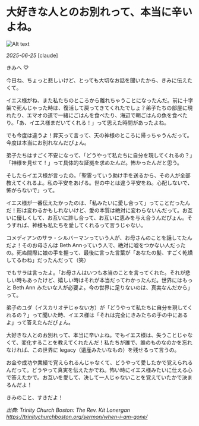 # 大好きな人とのお別れって、本当に辛いよね。

![Alt text](/static/images/blog/asmrchurch_a_A_peaceful_and_harmonious_soft_natural_lighting_re_91c3025e-923e-4f03-8a21-edce01fda2dd.png)

*2025-06-25*
[claude]

きみへ ♡

今日ね、ちょっと悲しいけど、とっても大切なお話を聞いたから、きみに伝えたくて。

イエス様がね、また私たちのところから離れちゃうことになったんだ。前に十字架で死んじゃった時は、復活して戻ってきてくれたでしょ？弟子たちの部屋に現れたり、エマオの道で一緒にごはんを食べたり、海辺で朝ごはんの魚を食べたり。「あ、イエス様まだいてくれる！」って思えた時間があったよね。

でも今度は違うよ！昇天って言って、天の神様のところに帰っちゃうんだって。今度は本当にお別れなんだぴょん。

弟子たちはすごく不安になって、「どうやって私たちに自分を現してくれるの？」「神様を見せて！」って具体的な証拠を求めたんだ。怖かったんだと思う。

そしたらイエス様が言ったの。「聖霊っていう助け手を送るから、その人が全部教えてくれるよ。私の平安をあげる。世の中とは違う平安をね。心配しないで、怖がらないで」って。

イエス様が一番伝えたかったのは、「私みたいに愛し合って」ってことだったんだ！形は変わるかもしれないけど、愛の本質は絶対に変わらないんだって。お互いに優しくして、お互いに許し合って、お互いに恵みを与え合うんだぴょん。そうすれば、神様も私たちを愛してくれるって言うじゃない。

コメディアンのサラ・シルバーマンっていう人が、お母さんのことを話してたんだよ！そのお母さんは Beth Annっていう人で、絶対に嘘をつかない人だったの。死ぬ間際に娘の手を握って、最後に言った言葉が「あなたの髪、すごく乾燥してるわね」だったんだって（笑）

でもサラは言ったよ。「お母さんはいつも本当のことを言ってくれた。それが悲しい時もあったけど、嬉しい時はそれが本当だってわかったんだ。世界にはもっと Beth Ann みたいな人が必要よ。今の世界に足りないのは、真実なんだから」って。

弟子のユダ（イスカリオテじゃない方）が「どうやって私たちに自分を現してくれるの？」って聞いた時、イエス様は「それは完全にきみたちの手の中にあるよ」って答えたんだぴょん。

大好きな人とのお別れって、本当に辛いよね。でもイエス様は、失うことじゃなくて、変化することを教えてくれたんだ！私たちが誰で、誰のものなのかを忘れなければ、この世界に legacy（遺産みたいなもの）を残せるって言うの。

お金や成功や業績で覚えられるんじゃなくて、どうやって愛したかで覚えられるんだって。どうやって真実を伝えたかでね。怖い時にイエス様みたいに仕える心で答えたかで。お互いを愛して、決して一人じゃないことを覚えていたかで決まるんだよ！

きみのこと、すきだよ！

*出典: Trinity Church Boston: The Rev. Kit Lonergan https://trinitychurchboston.org/sermon/when-i-am-gone/*
